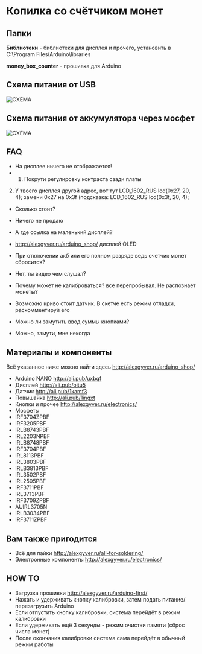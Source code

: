 # Копилка со счётчиком монет

## Папки

**Библиотеки** - библиотеки для дисплея и прочего, установить в C:\Program Files\Arduino\libraries
  
**money_box_counter** - прошивка для Arduino

## Схема питания от USB
![СХЕМА](https://github.com/AlexGyver/MoneyBox_counter/blob/master/scheme1.jpg)

## Схема питания от аккумулятора через мосфет
![СХЕМА](https://github.com/AlexGyver/MoneyBox_counter/blob/master/scheme2.jpg)

##  FAQ
* На дисплее ничего не отображается!
*  1. Покрути регулировку контраста сзади платы
2. У твоего дисплея другой адрес, вот тут LCD_1602_RUS lcd(0x27, 20, 4);  замени 0x27 на 0x3f (подсказка: LCD_1602_RUS lcd(0x3f, 20, 4);  

* Сколько стоит?
* Ничего не продаю  

* А где ссылка на маленький дисплей?
* http://alexgyver.ru/arduino_shop/  дисплей OLED  

* При отключении акб или его полном разряде ведь счетчик монет сбросится?
* Нет, ты видео чем слушал?  

* Почему может не калиброваться? все перепробывал. Не распознает монеты?
* Возможно криво стоит датчик. В скетче есть режим отладки, раскомментируй его  

* Можно ли замутить ввод суммы кнопками?
* Можно, замути, мне некогда  

##  Материалы и компоненты
Всё указанное ниже можно найти здесь
http://alexgyver.ru/arduino_shop/

* Arduino NANO http://ali.pub/uxbqf
* Дисплей http://ali.pub/oitu5
* Датчик http://ali.pub/1kamf3
* Повышайка http://ali.pub/1ingxt
* Кнопки и прочее http://alexgyver.ru/electronics/
* Мосфеты
* IRF3704ZPBF
* IRF3205PBF
* IRLB8743PBF
* IRL2203NPBF
* IRLB8748PBF
* IRF3704PBF
* IRL8113PBF
* IRL3803PBF
* IRLB3813PBF
* IRL3502PBF
* IRL2505PBF
* IRF3711PBF
* IRL3713PBF
* IRF3709ZPBF
* AUIRL3705N
* IRLB3034PBF
* IRF3711ZPBF

## Вам также пригодится 
* Всё для пайки http://alexgyver.ru/all-for-soldering/
* Электронные компоненты http://alexgyver.ru/electronics/

## HOW TO
* Загрузка прошивки http://alexgyver.ru/arduino-first/
* Нажать и удерживать кнопку калибровки, затем подать питание/перезагрузить Arduino
* Если отпустить кнопку калибровки, система перейдёт в режим калибровки
* Если удерживать ещё 3 секунды - режим очистки памяти (сброс числа монет)
* После окончания калибровки система сама перейдёт в обычный режим работы